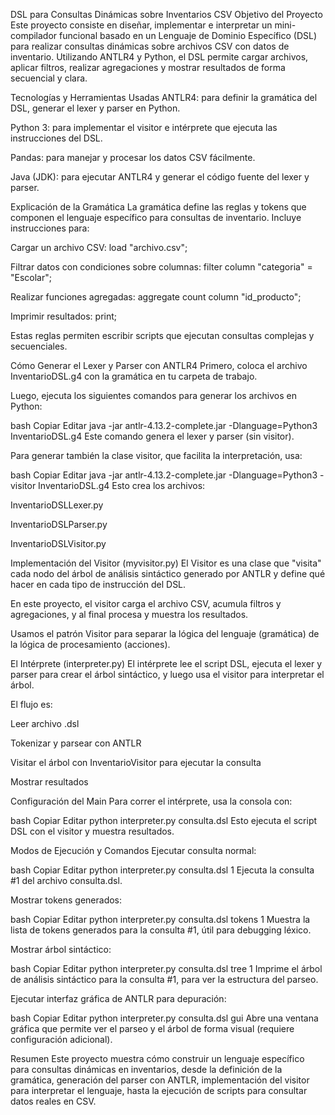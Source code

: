 DSL para Consultas Dinámicas sobre Inventarios CSV
Objetivo del Proyecto
Este proyecto consiste en diseñar, implementar e interpretar un mini-compilador funcional basado en un Lenguaje de Dominio Específico (DSL) para realizar consultas dinámicas sobre archivos CSV con datos de inventario. Utilizando ANTLR4 y Python, el DSL permite cargar archivos, aplicar filtros, realizar agregaciones y mostrar resultados de forma secuencial y clara.

Tecnologías y Herramientas Usadas
ANTLR4: para definir la gramática del DSL, generar el lexer y parser en Python.

Python 3: para implementar el visitor e intérprete que ejecuta las instrucciones del DSL.

Pandas: para manejar y procesar los datos CSV fácilmente.

Java (JDK): para ejecutar ANTLR4 y generar el código fuente del lexer y parser.

Explicación de la Gramática
La gramática define las reglas y tokens que componen el lenguaje específico para consultas de inventario. Incluye instrucciones para:

Cargar un archivo CSV: load "archivo.csv";

Filtrar datos con condiciones sobre columnas: filter column "categoria" = "Escolar";

Realizar funciones agregadas: aggregate count column "id_producto";

Imprimir resultados: print;

Estas reglas permiten escribir scripts que ejecutan consultas complejas y secuenciales.

Cómo Generar el Lexer y Parser con ANTLR4
Primero, coloca el archivo InventarioDSL.g4 con la gramática en tu carpeta de trabajo.

Luego, ejecuta los siguientes comandos para generar los archivos en Python:

bash
Copiar
Editar
java -jar antlr-4.13.2-complete.jar -Dlanguage=Python3 InventarioDSL.g4
Este comando genera el lexer y parser (sin visitor).

Para generar también la clase visitor, que facilita la interpretación, usa:

bash
Copiar
Editar
java -jar antlr-4.13.2-complete.jar -Dlanguage=Python3 -visitor InventarioDSL.g4
Esto crea los archivos:

InventarioDSLLexer.py

InventarioDSLParser.py

InventarioDSLVisitor.py

Implementación del Visitor (myvisitor.py)
El Visitor es una clase que "visita" cada nodo del árbol de análisis sintáctico generado por ANTLR y define qué hacer en cada tipo de instrucción del DSL.

En este proyecto, el visitor carga el archivo CSV, acumula filtros y agregaciones, y al final procesa y muestra los resultados.

Usamos el patrón Visitor para separar la lógica del lenguaje (gramática) de la lógica de procesamiento (acciones).

El Intérprete (interpreter.py)
El intérprete lee el script DSL, ejecuta el lexer y parser para crear el árbol sintáctico, y luego usa el visitor para interpretar el árbol.

El flujo es:

Leer archivo .dsl

Tokenizar y parsear con ANTLR

Visitar el árbol con InventarioVisitor para ejecutar la consulta

Mostrar resultados

Configuración del Main
Para correr el intérprete, usa la consola con:

bash
Copiar
Editar
python interpreter.py consulta.dsl
Esto ejecuta el script DSL con el visitor y muestra resultados.

Modos de Ejecución y Comandos
Ejecutar consulta normal:

bash
Copiar
Editar
python interpreter.py consulta.dsl 1
Ejecuta la consulta #1 del archivo consulta.dsl.

Mostrar tokens generados:

bash
Copiar
Editar
python interpreter.py consulta.dsl tokens 1
Muestra la lista de tokens generados para la consulta #1, útil para debugging léxico.

Mostrar árbol sintáctico:

bash
Copiar
Editar
python interpreter.py consulta.dsl tree 1
Imprime el árbol de análisis sintáctico para la consulta #1, para ver la estructura del parseo.

Ejecutar interfaz gráfica de ANTLR para depuración:

bash
Copiar
Editar
python interpreter.py consulta.dsl gui
Abre una ventana gráfica que permite ver el parseo y el árbol de forma visual (requiere configuración adicional).

Resumen
Este proyecto muestra cómo construir un lenguaje específico para consultas dinámicas en inventarios, desde la definición de la gramática, generación del parser con ANTLR, implementación del visitor para interpretar el lenguaje, hasta la ejecución de scripts para consultar datos reales en CSV.

